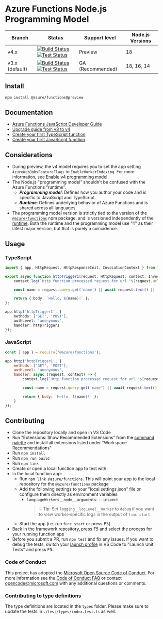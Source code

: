 # Azure Functions Node.js Programming Model

|Branch|Status|Support level|Node.js Versions|
|---|---|---|---|
|v4.x|[![Build Status](https://img.shields.io/azure-devops/build/azfunc/Azure%2520Functions/145/v4.x)](https://azfunc.visualstudio.com/Azure%20Functions/_build/latest?definitionId=145&branchName=v4.x) [![Test Status](https://img.shields.io/azure-devops/tests/azfunc/Azure%2520Functions/146/v4.x?compact_message)](https://azfunc.visualstudio.com/Azure%20Functions/_build/latest?definitionId=146&branchName=v4.x)|Preview|18|
|v3.x (default)|[![Build Status](https://img.shields.io/azure-devops/build/azfunc/Azure%2520Functions/145/v3.x)](https://azfunc.visualstudio.com/Azure%20Functions/_build/latest?definitionId=145&branchName=v3.x) [![Test Status](https://img.shields.io/azure-devops/tests/azfunc/Azure%2520Functions/146/v3.x?compact_message)](https://azfunc.visualstudio.com/Azure%20Functions/_build/latest?definitionId=146&branchName=v3.x)|GA (Recommended)|18, 16, 14|

## Install

```bash
npm install @azure/functions@preview
```

## Documentation

- [Azure Functions JavaScript Developer Guide](https://learn.microsoft.com/azure/azure-functions/functions-reference-node?pivots=nodejs-model-v4)
- [Upgrade guide from v3 to v4](https://learn.microsoft.com/azure/azure-functions/functions-node-upgrade-v4)
- [Create your first TypeScript function](https://docs.microsoft.com/azure/azure-functions/create-first-function-vs-code-typescript?pivots=nodejs-model-v4)
- [Create your first JavaScript function](https://docs.microsoft.com/azure/azure-functions/create-first-function-vs-code-node?pivots=nodejs-model-v4)

## Considerations

- During preview, the v4 model requires you to set the app setting `AzureWebJobsFeatureFlags` to `EnableWorkerIndexing`. For more information, see [Enable v4 programming model](https://learn.microsoft.com/azure/azure-functions/functions-reference-node?pivots=nodejs-model-v4#enable-v4-programming-model).
- The Node.js "programming model" shouldn't be confused with the Azure Functions "runtime".
  - _**Programming model**_: Defines how you author your code and is specific to JavaScript and TypeScript.
  - _**Runtime**_: Defines underlying behavior of Azure Functions and is shared across all languages.
- The programming model version is strictly tied to the version of the [`@azure/functions`](https://www.npmjs.com/package/@azure/functions) npm package, and is versioned independently of the [runtime](https://learn.microsoft.com/azure/azure-functions/functions-versions?pivots=programming-language-javascript). Both the runtime and the programming model use "4" as their latest major version, but that is purely a coincidence.

## Usage

### TypeScript

```typescript
import { app, HttpRequest, HttpResponseInit, InvocationContext } from "@azure/functions";

export async function httpTrigger1(request: HttpRequest, context: InvocationContext): Promise<HttpResponseInit> {
    context.log(`Http function processed request for url "${request.url}"`);

    const name = request.query.get('name') || await request.text() || 'world';

    return { body: `Hello, ${name}!` };
};

app.http('httpTrigger1', {
    methods: ['GET', 'POST'],
    authLevel: 'anonymous',
    handler: httpTrigger1
});
```

### JavaScript

```javascript
const { app } = require('@azure/functions');

app.http('httpTrigger1', {
    methods: ['GET', 'POST'],
    authLevel: 'anonymous',
    handler: async (request, context) => {
        context.log(`Http function processed request for url "${request.url}"`);

        const name = request.query.get('name') || await request.text() || 'world';

        return { body: `Hello, ${name}!` };
    }
});
```

## Contributing

- Clone the repository locally and open in VS Code
- Run "Extensions: Show Recommended Extensions" from the [command palette](https://code.visualstudio.com/docs/getstarted/userinterface#_command-palette) and install all extensions listed under "Workspace Recommendations"
- Run `npm install`
- Run `npm run build`
- Run `npm link`
- Create or open a local function app to test with
- In the local function app:
  - Run `npm link @azure/functions`. This will point your app to the local repository for the `@azure/functions` package
  - Add the following settings to your "local.settings.json" file or configure them directly as environment variables
    - `languageWorkers__node__arguments`: `--inspect`
      > 💡 Tip: Set `logging__logLevel__Worker` to `debug` if you want to view worker-specific logs in the output of `func start`
  - Start the app (i.e. run `func start` or press <kbd>F5</kbd>)
- Back in the framework repository, press <kbd>F5</kbd> and select the process for your running function app
- Before you submit a PR, run `npm test` and fix any issues. If you want to debug the tests, switch your [launch profile](https://code.visualstudio.com/docs/editor/debugging) in VS Code to "Launch Unit Tests" and press <kbd>F5</kbd>.

### Code of Conduct

This project has adopted the [Microsoft Open Source Code of Conduct](https://opensource.microsoft.com/codeofconduct/). For more information see the [Code of Conduct FAQ](https://opensource.microsoft.com/codeofconduct/faq/) or contact [opencode@microsoft.com](mailto:opencode@microsoft.com) with any additional questions or comments.

### Contributing to type definitions

The type definitions are located in the `types` folder. Please make sure to update the tests in `./test/types/index.test.ts` as well.
